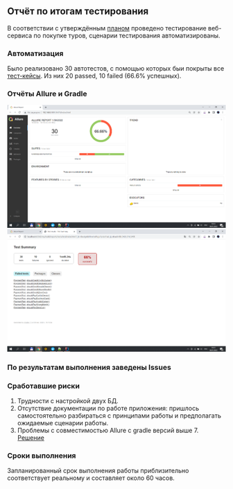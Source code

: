 ## Отчёт по итогам тестирования  
В соответствии с утверждённым [планом](https://github.com/blackartqa/diploma_qa/blob/master/documentation/plan.md) проведено тестирование веб-сервиса по покупке туров, сценарии тестирования автоматизированы.
### Автоматизация
Было реализовано 30 автотестов, с помощью которых быи покрыты все [тест-кейсы](https://github.com/blackartqa/diploma_qa/blob/master/documentation/testrun.md). Из них 20 passed, 10 failed (66.6% успешных).  
### Отчёты Allure и Gradle
![Allure](https://github.com/blackartqa/diploma_qa/blob/master/documentation/report/Screenshot_1.png)  
![Gradle](https://github.com/blackartqa/diploma_qa/blob/master/documentation/report/Screenshot_2.png)  
### По результатам выполнения заведены Issues

### Сработавшие риски  
1. Трудности с настройкой двух БД.
2. Отсутствие документации по работе приложения: пришлось самостоятельно разбираться с принципами работы и предполагать ожидаемые сценарии работы.
3. Проблемы с совместимостью Allure с gradle версий выше 7. [Решение](https://github.com/allure-framework/allure-gradle/issues/60)

### Сроки выполнения  
Запланированный срок выполнения работы приблизительно соответствует реальному и составляет около 60 часов.